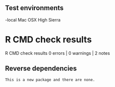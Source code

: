 
## Test environments
-local Mac OSX High Sierra


# R CMD check results

R CMD check results
0 errors | 0 warnings | 2 notes

## Reverse dependencies 
	This is a new package and there are none.